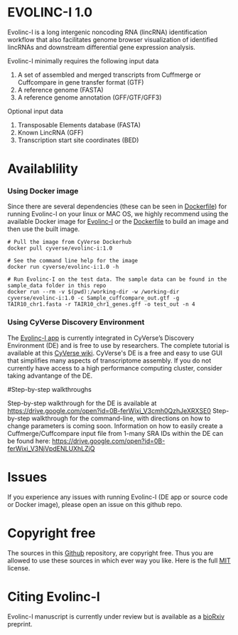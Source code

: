 # EVOLINC-I 1.0
Evolinc-I is a long intergenic noncoding RNA (lincRNA) identification workflow that also facilitates genome browser visualization of identified lincRNAs and downstream differential gene expression analysis. 

Evolinc-I minimally requires the following input data

1. A set of assembled and merged transcripts from Cuffmerge or Cuffcompare in gene transfer format (GTF)
2. A reference genome (FASTA)
3. A reference genome annotation (GFF/GTF/GFF3)



Optional input data

1. Transposable Elements database (FASTA)
2. Known LincRNA (GFF)
3. Transcription start site coordinates (BED)
 

# Availablility
### Using Docker image

Since there are several dependencies (these can be seen in [Dockerfile](https://hub.docker.com/r/cyverse/evolinc-i/~/dockerfile/)) for running Evolinc-I on your linux or MAC OS, we highly recommend using the available Docker image for [Evolinc-I](https://hub.docker.com/r/cyverse/evolinc-i/) or the [Dockerfile](https://hub.docker.com/r/cyverse/evolinc-i/~/dockerfile/) to build an image and then use the built image.

```
# Pull the image from CyVerse Dockerhub
docker pull cyverse/evolinc-i:1.0

# See the command line help for the image
docker run cyverse/evolinc-i:1.0 -h 

# Run Evolinc-I on the test data. The sample data can be found in the sample_data folder in this repo
docker run --rm -v $(pwd):/working-dir -w /working-dir cyverse/evolinc-i:1.0 -c Sample_cuffcompare_out.gtf -g TAIR10_chr1.fasta -r TAIR10_chr1_genes.gff -o test_out -n 4
```

### Using CyVerse Discovery Environment

The [Evolinc-I app](https://de.cyverse.org/de/?type=apps&app-id=e980754e-8050-11e6-97c3-008cfa5ae621&system-id=de) is currently integrated in CyVerse’s Discovery Environment (DE) and is free to use by researchers. The complete tutorial is available at this [CyVerse wiki](https://wiki.cyverse.org/wiki/display/TUT/Evolinc+in+the+Discovery+Environment). CyVerse's DE is a free and easy to use GUI that simplifies many aspects of transcriptome assembly. If you do not currently have access to a high performance computing cluster, consider taking advantange of the DE.

#Step-by-step walkthroughs

Step-by-step walkthrough for the DE is available at https://drive.google.com/open?id=0B-ferWixi_V3cmh0QzhJeXRXSE0
Step-by-step walkthrough for the command-line, with directions on how to change parameters is coming soon.
Information on how to easily create a Cuffmerge/Cuffcompare input file from 1-many SRA IDs within the DE can be found here:
https://drive.google.com/open?id=0B-ferWixi_V3NjVpdENLUXhLZjQ


# Issues
If you experience any issues with running Evolinc-I (DE app or source code or Docker image), please open an issue on this github repo.

# Copyright free
The sources in this [Github](https://github.com/Evolinc/Evolinc-I) repository, are copyright free. Thus you are allowed to use these sources in which ever way you like. Here is the full [MIT](https://choosealicense.com/licenses/mit/#) license.

# Citing Evolinc-I
Evolinc-I manuscript is currently under review but is available as a [bioRxiv](http://biorxiv.org/content/early/2017/02/20/110148) preprint.
